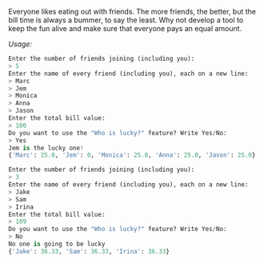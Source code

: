 Everyone likes eating out with friends. The more friends, the better, but the bill time is always a bummer, to say the least. Why not develop a tool to keep the fun alive and make sure that everyone pays an equal amount.

_Usage:_
```python
Enter the number of friends joining (including you):
> 5
Enter the name of every friend (including you), each on a new line:
> Marc
> Jem
> Monica
> Anna
> Jason
Enter the total bill value:
> 100
Do you want to use the "Who is lucky?" feature? Write Yes/No:
> Yes
Jem is the lucky one!
{'Marc': 25.0, 'Jem': 0, 'Monica': 25.0, 'Anna': 25.0, 'Jason': 25.0}

Enter the number of friends joining (including you):
> 3
Enter the name of every friend (including you), each on a new line:
> Jake
> Sam
> Irina
Enter the total bill value:
> 109
Do you want to use the "Who is lucky?" feature? Write Yes/No:
> No
No one is going to be lucky
{'Jake': 36.33, 'Sam': 36.33, 'Irina': 36.33}
```
